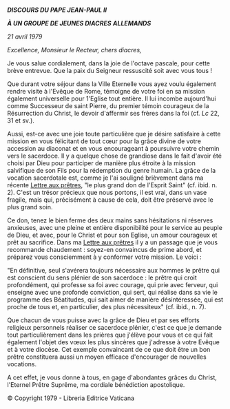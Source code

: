 ***DISCOURS DU PAPE JEAN-PAUL II***

***À UN GROUPE DE JEUNES DIACRES*** ***ALLEMANDS***

*21 avril 1979*

*Excellence,* *Monsieur le Recteur, chers diacres,*

Je vous salue cordialement, dans la joie de l'octave pascale, pour cette brève entrevue. Que la paix du Seigneur ressuscité soit avec vous tous !

Que durant votre séjour dans la Ville Eternelle vous ayez voulu également rendre visite à l'Evêque de Rome, témoigne de votre foi en sa mission également universelle pour 1'Eglise tout entière. Il lui incombe aujourd'hui comme Successeur de saint Pierre, du premier témoin courageux de la Résurrection du Christ, le devoir d'affermir ses frères dans la foi (cf. *Lc* 22, 31 et sv.).

Aussi, est-ce avec une joie toute particulière que je désire satisfaire à cette mission en vous félicitant de tout cœur pour la grâce divine de votre accession au diaconat et en vous encourageant à poursuivre votre chemin vers le sacerdoce. Il y a quelque chose de grandiose dans le fait d'avoir été choisi par Dieu pour participer de manière plus étroite à la mission salvifique de son Fils pour la rédemption du genre humain. La grâce de la vocation sacerdotale est, comme je l'ai souligné brièvement dans ma récente [Lettre aux prêtres](http://www.vatican.va/holy_father/john_paul_ii/letters/1979/documents/hf_jp-ii_let_19790409_sacerdoti-giovedi-santo_fr.html), "le plus grand don de l'Esprit Saint" (cf. ibid. n. 2). C'est un trésor précieux que nous portons, il est vrai, dans un vase fragile, mais qui, précisément à cause de cela, doit être préservé avec le plus grand soin.

Ce don, tenez le bien ferme des deux mains sans hésitations ni réserves anxieuses, avec une pleine et entière disponibilité pour le service au peuple de Dieu, et avec, pour le Christ et pour son Eglise, un amour courageux et prêt au sacrifice. Dans ma [Lettre aux prêtres](http://www.vatican.va/holy_father/john_paul_ii/letters/1979/documents/hf_jp-ii_let_19790409_sacerdoti-giovedi-santo_fr.html) il y a un passage que je vous recommande chaudement : soyez-en convaincus de prime abord, et préparez vous consciemment à y conformer votre mission. Le voici :

"En définitive, seul s'avérera toujours nécessaire aux hommes le prêtre qui est conscient du sens plénier de son sacerdoce : le prêtre qui croit profondément, qui professe sa foi avec courage, qui prie avec ferveur, qui enseigne avec une profonde conviction, qui sert, qui réalise dans sa vie le programme des Béatitudes, qui sait aimer de manière désintéressée, qui est proche de tous et, en particulier, des plus nécessiteux" (cf. ibid., n. 7).

Que chacun de vous puisse avec la grâce de Dieu et par ses efforts religieux personnels réaliser ce sacerdoce plénier, c'est ce que je demande tout particulièrement dans les prières que j'élève pour vous et ce qui fait également l'objet des vœux les plus sincères que j'adresse à votre Evêque et à votre diocèse. Cet exemple convaincant de ce que doit être un bon prêtre constituera aussi un moyen efficace d'encourager de nouvelles vocations.

A cet effet, je vous donne à tous, en gage d'abondantes grâces du Christ, l'Eternel Prêtre Suprême, ma cordiale bénédiction apostolique.

© Copyright 1979 - Libreria Editrice Vaticana